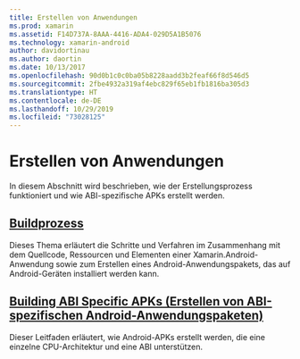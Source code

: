```yaml
---
title: Erstellen von Anwendungen
ms.prod: xamarin
ms.assetid: F14D737A-8AAA-4416-ADA4-029D5A1B5076
ms.technology: xamarin-android
author: davidortinau
ms.author: daortin
ms.date: 10/13/2017
ms.openlocfilehash: 90d0b1c0c0ba05b8228aadd3b2feaf66f8d546d5
ms.sourcegitcommit: 2fbe4932a319af4ebc829f65eb1fb1816ba305d3
ms.translationtype: HT
ms.contentlocale: de-DE
ms.lasthandoff: 10/29/2019
ms.locfileid: "73028125"
---
```

# <a name="building-apps"></a>Erstellen von Anwendungen

In diesem Abschnitt wird beschrieben, wie der Erstellungsprozess funktioniert und wie ABI-spezifische APKs erstellt werden.

## <a name="build-processandroiddeploy-testbuilding-appsbuild-processmd"></a>[Buildprozess](~/android/deploy-test/building-apps/build-process.md)

Dieses Thema erläutert die Schritte und Verfahren im Zusammenhang mit dem Quellcode, Ressourcen und Elementen einer Xamarin.Android-Anwendung sowie zum Erstellen eines Android-Anwendungspakets, das auf Android-Geräten installiert werden kann.

## <a name="building-abi-specific-apksandroiddeploy-testbuilding-appsabi-specific-apksmd"></a>[Building ABI Specific APKs (Erstellen von ABI-spezifischen Android-Anwendungspaketen)](~/android/deploy-test/building-apps/abi-specific-apks.md)

Dieser Leitfaden erläutert, wie Android-APKs erstellt werden, die eine einzelne CPU-Architektur und eine ABI unterstützen.
